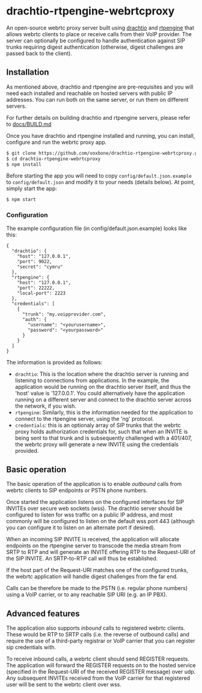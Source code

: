 # drachtio-rtpengine-webrtcproxy

An open-source webrtc proxy server built using [drachtio](https://drachtio.org) and [rtpengine](https://github.com/sipwise/rtpengine) that allows webrtc clients to place or receive calls from their VoIP provider. The server can optionally be configured to handle authentication against SIP trunks requiring digest authentication (otherwise, digest challenges are passed back to the client).

## Installation

As mentioned above, drachtio and rtpengine are pre-requisites and you will need each installed and reachable on hosted servers with public IP addresses.  You can run both on the same server, or run them on different servers.

For further details on building drachtio and rtpengine servers, please refer to [docs/BUILD.md](docs/BUILD.md)

Once you have drachtio and rtpengine installed and running, you can install, configure and run the webrtc proxy app.

```bash
$ git clone https://github.com/voxbone/drachtio-rtpengine-webrtcproxy.git
$ cd drachtio-rtpengine-webrtcproxy
$ npm install
```

Before starting the app you will need to copy `config/default.json.example` to `config/default.json` and modify it to your needs (details below). At point, simply start the app:

```bash
$ npm start
```
### Configuration
The example configuration file (in config/default.json.example) looks like this:
```
{
  "drachtio": {
    "host": "127.0.0.1",
    "port": 9022,
    "secret": "cymru"
  }, 
  "rtpengine": {
    "host": "127.0.0.1",
    "port": 22222,
    "local-port": 2223
  },
  "credentials": [
    {
      "trunk": "my.voipprovider.com",
      "auth": {
        "username": "<yourusername>",
        "password": "<yourpassword>"  
      }
    }
  ]
}
```
The information is provided as follows:
* `drachtio`: This is the location where the drachtio server is running and listening to connections from applications.  In the example, the application would be running on the drachtio server itself, and thus the 'host' value is '127.0.0.1'.  You could alternatively have the application running on a different server and connect to the drachtio server across the network, if you wish.
* `rtpengine`: Similarly, this is the information needed for the application to connect to the rtpengine server, using the 'ng' protocol.
* `credentials`: this is an optionaly array of SIP trunks that the webrtc proxy holds authorization credentials for, such that when an INVITE is being sent to that trunk and is subsequently challenged with a 401/407, the webrtc proxy will generate a new INVITE using the credentials provided.  

## Basic operation

The basic operation of the application is to enable *outbound* calls from webrtc clients to SIP endpoints or PSTN phone numbers.

Once started the application listens on the configured interfaces for SIP INVITEs over secure web sockets (wss).  The drachtio server should be configured to listen for wss traffic on a public IP address, and most commonly will be configured to listen on the default wss port 443 (although you can configure it to listen on an alternate port if desired).

When an incoming SIP INVITE is received, the application will allocate endpoints on the rtpengine server to transcode the media stream from SRTP to RTP and will generate an INVITE offering RTP to the Request-URI of the SIP INVITE.  An SRTP-to-RTP call will thus be established.

If the host part of the Request-URI matches one of the configured trunks, the webrtc application will handle digest challenges from the far end.  

Calls can be therefore be made to the PSTN (i.e. regular phone numbers) using a VoIP carrier, or to any reachable SIP URI (e.g. an IP PBX).

## Advanced features

The application also supports *inbound* calls to registered webrtc clients.  These would be RTP to SRTP calls (i.e. the reverse of outbound calls) and require the use of a third-party registrar or VoIP carrier that you can register sip credentials with.  

To receive inbound calls, a webrtc client should send REGISTER requests.  The application will forward the REGISTER requests on to the hosted service (specified in the Request-URI of the received REGISTER message) over udp.  Any subsequent INVITEs received from the VoIP carrier for that registered user will be sent to the webrtc client over wss.

